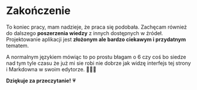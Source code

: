 # Zakończenie

To koniec pracy, mam nadzieje, że praca się podobała. Zachęcam również do dalszego **poszerzenia wiedzy** z innych dostępnych w źródeł. Projektowanie aplikacji jest **złożonym ale bardzo ciekawym i przydatnym** tematem.

A normalnym językiem mówiąc to po prostu błagam o 6 czy coś bo siedze nad tym tyle czasu że już mi sie robi nie dobrze jak widzę interfejs tej strony i Markdowna w swoim edytorze. 🥹🥹🥹

**Dziękuje za przeczytanie!** 💗

